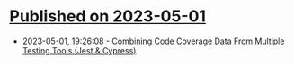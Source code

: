 # [Published on 2023-05-01](index.md)

* [2023-05-01, 19:26:08](https://lobste.rs/s/xenqbt/combining_code_coverage_data_from) - [Combining Code Coverage Data From Multiple Testing Tools (Jest & Cypress)](https://www.upgradejs.com/blog/testing/combining-code-coverage-data-from-multiple-testing-tools.html)
